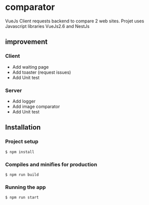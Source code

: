 # comparator
VueJs Client requests backend to compare 2 web sites.
Projet uses Javascript libraries VueJs2.6 and NestJs

## improvement

### Client
* Add waiting page
* Add toaster (request issues)
* Add Unit test
	
### Server
* Add logger
* Add image comparator
* Add Unit test


## Installation

### Project setup
```
$ npm install
```

### Compiles and minifies for production
```
$ npm run build
```


### Running the app

```bash
$ npm run start
```